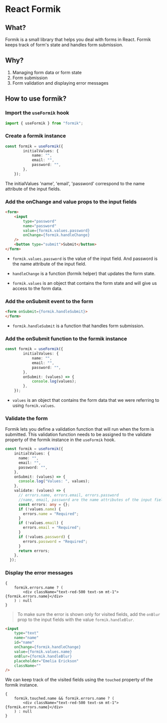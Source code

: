 # React Formik

## What?

Formik is a small library that helps you deal with forms in React. Formik keeps track of form's state and handles form submission.

## Why?

1. Managing form data or form state
2. Form submission
3. Form validation and displaying error messages

## How to use formik?

### Import the `useFormik` hook

```ts
import { useFormik } from "formik";
```

### Create a formik instance

```ts
const formik = useFormik({
        initialValues: {
            name: "",
            email: "",
            password: "",
        },
    });
```

The initialValues 'name', 'email', 'password' correspond to the name attribute of the input fields.

### Add the onChange and value props to the input fields

```html
<form>
    <input
        type="password"
        name="password"
        value={formik.values.password}
        onChange={formik.handleChange}
    />
    <button type="submit">Submit</button>
</form>
```

- `formik.values.password` is the value of the input field. And password is the name attribute of the input field.

- `handleChange` is a function (formik helper) that updates the form state.

- `formik.values` is an object that contains the form state and will give us access to the form data.

### Add the onSubmit event to the form

```html
<form onSubmit={formik.handleSubmit}>
</form>
```

- `formik.handleSubmit` is a function that handles form submission.

### Add the onSubmit function to the formik instance

```ts
const formik = useFormik({
        initialValues: {
            name: "",
            email: "",
            password: "",
        },
        onSubmit: (values) => {
            console.log(values);
        },
    });
```

- `values` is an object that contains the form data that we were referring to using `formik.values`.

### Validate the form

Formik lets you define a validation function that will run when the form is submitted. This validation function needs to be assigned to the validate property of the formik instance in the `useFormik` hook.

```ts
const formik = useFormik({
    initialValues: {
      name: "",
      email: "",
      password: "",
    },
    onSubmit: (values) => {
      console.log("Values: ", values);
    },
    validate: (values) => {
      // errors.name, errors.email, errors.password
      //name, email, password are the name attributes of the input fields
      const errors: any = {};
      if (!values.name) {
        errors.name = "Required";
      }
      if (!values.email) {
        errors.email = "Required";
      } 
      if (!values.password) {
        errors.password = "Required";
      }
      return errors;
    },
  });
```

### Display the error messages

```tsx
{
    formik.errors.name ? (
        <div className="text-red-500 text-sm mt-1">{formik.errors.name}</div>
    ) : null
}
```

> To make sure the error is shown only for visited fields, add the `onBlur` prop to the input fields with the value `formik.handleBlur`.

```html
<input
    type="text"
    name="name"
    id="name"
    onChange={formik.handleChange}
    value={formik.values.name}
    onBlur={formik.handleBlur}
    placeholder="Emelia Erickson"
    className=""
/>
```

We can keep track of the visited fields using the `touched` property of the formik instance.

```tsx
{
    formik.touched.name && formik.errors.name ? (
        <div className="text-red-500 text-sm mt-1">{formik.errors.name}</div>
    ) : null
}
```
